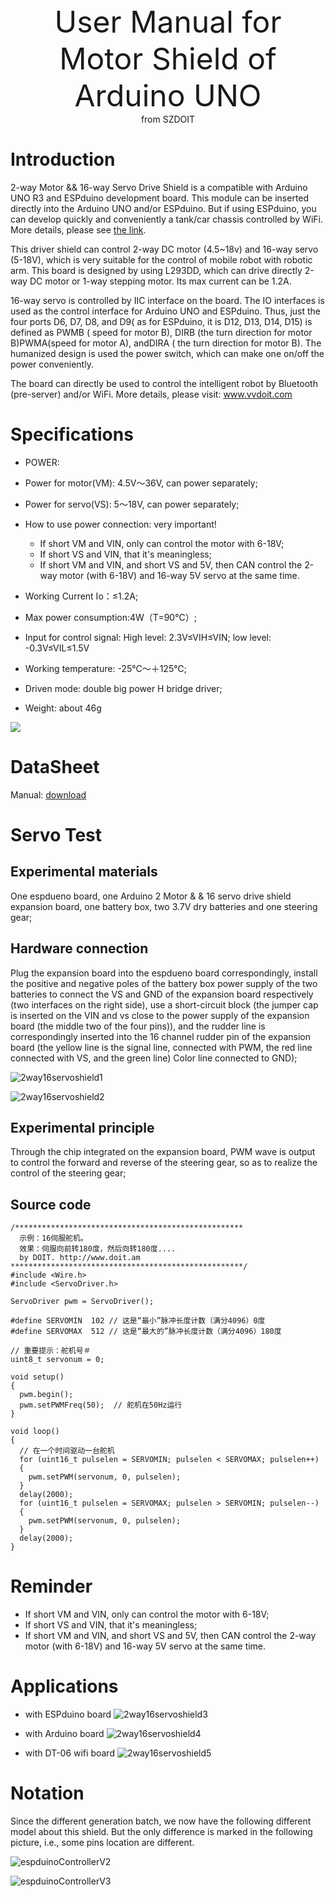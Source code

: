 <center> <font size=10> User Manual for Motor Shield of Arduino UNO </font></center>

<center> from SZDOIT </center>




# Introduction

2-way Motor && 16-way Servo Drive Shield is a compatible with Arduino UNO R3 and ESPduino development board. This module can be inserted directly into the Arduino UNO and/or ESPduino. But if using ESPduino, you can develop quickly and conveniently a tank/car chassis controlled by WiFi. More details, please see [the link](https://github.com/SmartArduino/document/raw/master/docs/Robot/Controller/[https://www.vvdoit.com/szdoit-2-channel-motor-%EF%BC%86-16-channel-servo-controller-expansion-board-servos-motors-control-module-drive-board-for-arduino-p2591823.html](https://github.com/SmartArduino/document/raw/master/docs/Robot/Controller/https://www.vvdoit.com/szdoit-2-channel-motor-＆-16-channel-servo-controller-expansion-board-servos-motors-control-module-drive-board-for-arduino-p2591823.html)).

This driver shield can control 2-way DC motor (4.5~18v) and 16-way servo (5-18V),  which is very suitable for the control of mobile robot with robotic arm. This board is designed by using L293DD, which can drive directly 2-way DC motor or 1-way stepping motor. Its max current can be 1.2A.

16-way servo is controlled by IIC interface on the board.
The IO interfaces is used as the control interface for Arduino UNO and ESPduino. Thus, just the four ports D6, D7, D8, and D9( as for ESPduino, it is D12, D13, D14, D15) is defined as PWMB ( speed for motor B), DIRB (the turn direction for motor B)PWMA(speed for motor A), andDIRA ( the turn direction for motor B). The humanized design is used the power switch, which can make one on/off the power conveniently.

The board can directly be used to control the intelligent robot by Bluetooth (pre-server) and/or WiFi. More details, please visit:
 www.vvdoit.com

# Specifications

* POWER:
* Power for motor(VM): 4.5V～36V, can power separately;
* Power for servo(VS): 5～18V, can power separately;
* How to use power connection: very important!
  * If short VM and VIN, only can control the motor with 6-18V;
  * If short VS and VIN, that it's meaningless;
  * If short VM and VIN, and short VS and 5V, then CAN control the 2-way motor (with 6-18V) and 16-way 5V servo at the same time.

* Working Current Io：≤1.2A;
* Max power consumption:4W（T=90℃）;
* Input for control signal: High level: 2.3V≤VIH≤VIN; low level: -0.3V≤VIL≤1.5V
* Working temperature: -25℃～＋125℃;
* Driven mode: double big power H bridge driver;
* Weight: about 46g

![](https://github.com/SmartArduino/document/raw/master/docs/Robot/Controller/https://ae01.alicdn.com/kf/HTB1XcdedOjQBKNjSZFnq6y_DpXaa.jpg)

# DataSheet

Manual: [download](https://github.com/SmartArduino/document/raw/master/docs/Robot/Controller/https://github.com/SmartArduino/ESPboard/blob/master/DataSheetforMotorServo.pdf)

# Servo Test

## Experimental materials

One espdueno board, one Arduino 2 Motor &amp; &amp; 16 servo drive shield expansion board, one battery box, two 3.7V dry batteries and one steering gear;

## Hardware connection

Plug the expansion board into the espdueno board correspondingly, install the positive and negative poles of the battery box power supply of the two batteries to connect the VS and GND of the expansion board respectively (two interfaces on the right side), use a short-circuit block (the jumper cap is inserted on the VIN and vs close to the power supply of the expansion board (the middle two of the four pins)), and the rudder line is correspondingly inserted into the 16 channel rudder pin of the expansion board (the yellow line is the signal line, connected with PWM, the red line connected with VS, and the green line) Color line connected to GND);

![2way16servoshield1](https://github.com/SmartArduino/document/raw/master/docs/Robot/Controller/2way16servoshield1.jpg)

![2way16servoshield2](https://github.com/SmartArduino/document/raw/master/docs/Robot/Controller/2way16servoshield2.jpg)

## Experimental principle

Through the chip integrated on the expansion board, PWM wave is output to control the forward and reverse of the steering gear, so as to realize the control of the steering gear;

## Source code

```
/***************************************************
  示例：16伺服舵机。
  效果：伺服向前转180度，然后向转180度....
  by DOIT. http://www.doit.am
****************************************************/
#include <Wire.h>
#include <ServoDriver.h>

ServoDriver pwm = ServoDriver();

#define SERVOMIN  102 // 这是“最小”脉冲长度计数（满分4096）0度
#define SERVOMAX  512 // 这是“最大的”脉冲长度计数（满分4096）180度

// 重要提示：舵机号＃
uint8_t servonum = 0;

void setup()
{
  pwm.begin();
  pwm.setPWMFreq(50);  // 舵机在50Hz运行
}

void loop()
{
  // 在一个时间驱动一台舵机
  for (uint16_t pulselen = SERVOMIN; pulselen < SERVOMAX; pulselen++)
  {
    pwm.setPWM(servonum, 0, pulselen);
  }
  delay(2000);
  for (uint16_t pulselen = SERVOMAX; pulselen > SERVOMIN; pulselen--)
  {
    pwm.setPWM(servonum, 0, pulselen);
  }
  delay(2000);
}
```

# Reminder

- If short VM and VIN, only can control the motor with 6-18V;
- If short VS and VIN, that it's meaningless;
- If short VM and VIN, and short VS and 5V, then CAN control the 2-way motor (with 6-18V) and 16-way 5V servo at the same time.

# Applications

* with ESPduino board
![2way16servoshield3](https://github.com/SmartArduino/document/raw/master/docs/Robot/Controller/2way16servoshield3.jpg)

* with Arduino board
![2way16servoshield4](https://github.com/SmartArduino/document/raw/master/docs/Robot/Controller/2way16servoshield4.jpg)

* with DT-06 wifi board
![2way16servoshield5](https://github.com/SmartArduino/document/raw/master/docs/Robot/Controller/2way16servoshield5.jpg)

# Notation

  Since the different generation batch, we now have the following different model about this shield. But the only difference is marked in the following picture, i.e., some pins location are different. 

![espduinoControllerV2](https://github.com/SmartArduino/document/raw/master/docs/Robot/Controller/espduinoControllerV2.jpg)

![espduinoControllerV3](https://github.com/SmartArduino/document/raw/master/docs/Robot/Controller/espduinoControllerV3.jpg)